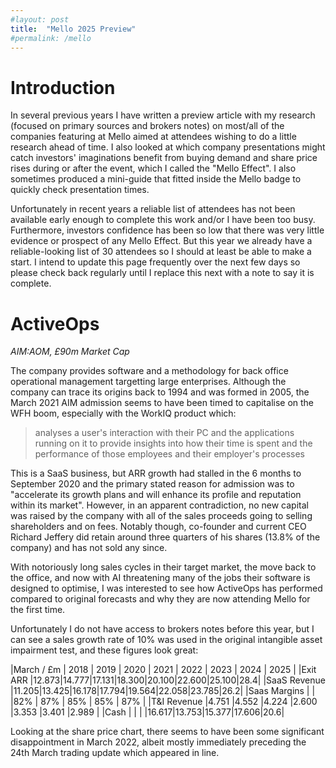```yaml
---
#layout: post
title:  "Mello 2025 Preview"
#permalink: /mello
---
```


# Introduction

In several previous years I have written a preview article with my research (focused on
primary sources and brokers notes) on most/all
of the companies featuring at Mello aimed at attendees wishing to do a little
research ahead of time.
I also looked at which company presentations might catch investors'
imaginations benefit from buying demand and share price rises during or after the event,
which I called the "Mello Effect".
I also sometimes produced a mini-guide that fitted inside the Mello badge to quickly check
presentation times.

Unfortunately in recent years a reliable list of attendees has not been available early
enough to complete this work and/or I have been too busy.
Furthermore, investors confidence has been so low that there was very little evidence or
prospect of any Mello Effect.
But this year we already have a reliable-looking list of 30 attendees so I should at least
be able to make a start. I intend to update this page frequently over the next few days so
please check back regularly until I replace this next with a note to say it is complete.

# ActiveOps
*AIM:AOM, £90m Market Cap*

The company provides software and a methodology for back office operational management targetting large enterprises. Although the company can trace its origins back to 1994 and was formed in 2005, the March 2021 AIM admission seems to have been timed to capitalise on the WFH boom, especially with the WorkIQ product which:
> analyses a user's interaction with their PC and the applications running on it to provide insights into how their time is spent and the performance of those employees and their employer's processes

This is a SaaS business, but ARR growth had stalled in the 6 months to September 2020 and the primary stated reason for admission was to "accelerate its growth plans and will enhance its profile and reputation within its market". However, in an apparent contradiction, no new capital was raised by the company with all of the sales proceeds going to selling shareholders and on fees. Notably though, co-founder and current CEO Richard Jeffery did retain around three quarters of his shares (13.8% of the company) and has not sold any since.

With notoriously long sales cycles in their target market, the move back to the office, and now with AI threatening many of the jobs their software is designed to optimise, I was interested to see how ActiveOps has performed compared to original forecasts and why they are now attending Mello for the first time.

Unfortunately I do not have access to brokers notes before this year, but I can see a sales growth rate of 10% was used in the original intangible asset impairment test, and these figures look great:

|March / £m   | 2018 | 2019 | 2020 | 2021 | 2022 | 2023 | 2024 | 2025 |
|Exit ARR     |12.873|14.777|17.131|18.300|20.100|22.600|25.100|28.4|
|SaaS Revenue |11.205|13.425|16.178|17.794|19.564|22.058|23.785|26.2|
|Saas Margins |      |      |82%   | 87%  | 85%  | 85%  | 87%  |
|T&I Revenue  |4.751 |4.552 |4.224 |2.600 |3.353 |3.401 |2.989 |
|Cash         |      |      |      |16.617|13.753|15.377|17.606|20.6|

Looking at the share price chart, there seems to have been some significant disappointment in March 2022, albeit mostly immediately preceding the 24th March trading update which appeared in line. 
